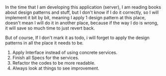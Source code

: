 In the time that I am developing this application (server), I am reading books about design patterns and stuff, but I don't know if I do it correctly, so I will implement it bit by bit, meaning I apply 1 design pattern at this place, doesn't mean I will do it in another place, because if the way I do is wrong, it will save so much time to just revert back.

But of course, If I don't mark it as todo, i will forget to apply the design patterns in all the place it needs to be.

1. Apply Interface instead of using concrete services.
2. Finish all Specs for the services.
3. Refactor the codes to be more readable.
4. Always look at things to see improvement.

